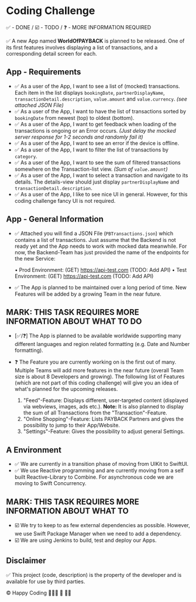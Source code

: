 # Coding Challenge

✅ - DONE / ☑️ - TODO / ❓ - MORE INFORMATION REQUIRED

✅ A new App named **WorldOfPAYBACK** is planned to be released. One of its first features involves displaying a list of transactions, and a corresponding detail screen for each.

## App - Requirements

* ✅ As a user of the App, I want to see a list of (mocked) transactions. Each item in the list displays `bookingDate`, `partnerDisplayName`, `transactionDetail.description`, `value.amount` and `value.currency`. *(see attached JSON File)*
* ✅ As a user of the App, I want to have the list of transactions sorted by `bookingDate` from newest (top) to oldest (bottom).
* ✅ As a user of the App, I want to get feedback when loading of the transactions is ongoing or an Error occurs. *(Just delay the mocked server response for 1-2 seconds and randomly fail it)*
* ✅ As a user of the App, I want to see an error if the device is offline.
* ✅ As a user of the App, I want to filter the list of transactions by `category`.
* ✅ As a user of the App, I want to see the sum of filtered transactions somewhere on the Transaction-list view. *(Sum of `value.amount`)*
* ✅ As a user of the App, I want to select a transaction and navigate to its details. The details-view should just display `partnerDisplayName` and `transactionDetail.description`.
* ✅ As a user of the App, I like to see nice UI in general. However, for this coding challenge fancy UI is not required.

## App - General Information

* ✅ Attached you will find a JSON File (`PBTransactions.json`) which contains a list of transactions. Just assume that the Backend is not ready yet and the App needs to work with mocked data meanwhile. For now, the Backend-Team has just provided the name of the endpoints for the new Service:

	• Prod Environment: (GET) https://api-test.com (TODO: Add API)
    	• Test Environment: (GET) https://api-test.com (TODO: Add API)

* ✅ The App is planned to be maintained over a long period of time. New Features will be added by a growing Team in the near future.

## MARK: THIS TASK REQUIRES MORE INFORMATION ABOUT WHAT TO DO

* [✅/❓] The App is planned to be available worldwide supporting many different languages and region related formatting (e.g. Date and Number formatting).

* ❓ The Feature you are currently working on is the first out of many. Multiple Teams will add more features in the near future (overall Team size is about 8 Developers and growing). The following list of Features (which are not part of this coding challenge) will give you an idea of what's planned for the upcoming releases.
 
	1. "Feed"-Feature: Displays different, user-targeted content (displayed via webviews, images, ads etc.). **Note:** It is also planned to display the sum of all Transactions from the "Transaction"-Feature.
	2. "Online Shopping"-Feature: Lists PAYBACK Partners and gives the possibility to jump to their App/Website.
	3. "Settings"-Feature: Gives the possibility to adjust general Settings.

## A Environment

* ✅ We are currently in a transition phase of moving from UIKit to SwiftUI.
* ✅ We use Reactive programming and are currently moving from a self built Reactive-Library to Combine. For asynchronous code we are moving to Swift Concurrency.

## MARK: THIS TASK REQUIRES MORE INFORMATION ABOUT WHAT TO 

* ☑️ We try to keep to as few external dependencies as possible. However, we use Swift Package Manager when we need to add a dependency.
* ☑️ We are using Jenkins to build, test and deploy our Apps.

## Disclaimer

✅ This project (code, description) is the property of the developer and is available for use by third parties. 

© Happy Coding 🧑🏽‍💻 🎁 👍🏽
